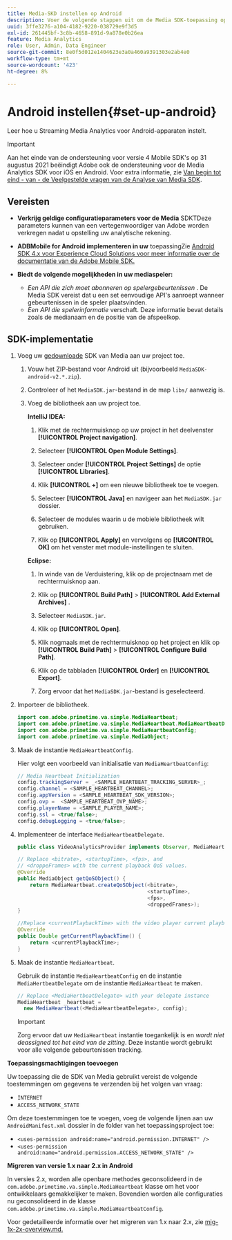 ```yaml
---
title: Media-SKD instellen op Android
description: Voer de volgende stappen uit om de Media SDK-toepassing op Android in te stellen.
uuid: 3ffe3276-a104-4182-9220-038729e9f3d5
exl-id: 261445bf-3c8b-4658-891d-9a878e0b26ea
feature: Media Analytics
role: User, Admin, Data Engineer
source-git-commit: 8e0f5d012e1404623e3a0a460a9391303e2ab4e0
workflow-type: tm+mt
source-wordcount: '423'
ht-degree: 8%

---
```


# Android instellen{#set-up-android}

Leer hoe u Streaming Media Analytics voor Android-apparaten instelt.

>[!IMPORTANT]
>
>Aan het einde van de ondersteuning voor versie 4 Mobile SDK&#39;s op 31 augustus 2021 beëindigt Adobe ook de ondersteuning voor de Media Analytics SDK voor iOS en Android.  Voor extra informatie, zie [Van begin tot eind - van - de Veelgestelde vragen van de Analyse van Media SDK](/help/sdk-implement/end-of-support-faqs.md).


## Vereisten

* **Verkrijg geldige configuratieparameters voor de Media**
SDKTDeze parameters kunnen van een vertegenwoordiger van Adobe worden verkregen nadat u opstelling uw analytische rekening.
* **ADBMobile for Android implementeren in uw**
toepassingZie  [Android SDK 4.x voor Experience Cloud Solutions voor meer informatie over de documentatie van de Adobe Mobile SDK.](https://experienceleague.adobe.com/docs/mobile-services/android/overview.html)

* **Biedt de volgende mogelijkheden in uw mediaspeler:**
   * *Een API die zich moet abonneren op spelergebeurtenissen* . De Media SDK vereist dat u een set eenvoudige API&#39;s aanroept wanneer gebeurtenissen in de speler plaatsvinden.
   * *Een API die spelerinformatie*  verschaft. Deze informatie bevat details zoals de medianaam en de positie van de afspeelkop.

## SDK-implementatie

1. Voeg uw [gedownloade](/help/sdk-implement/download-sdks.md#download-2x-sdks) SDK van Media aan uw project toe.

   1. Vouw het ZIP-bestand voor Android uit (bijvoorbeeld `MediaSDK-android-v2.*.zip`).
   1. Controleer of het `MediaSDK.jar`-bestand in de map `libs/` aanwezig is.

   1. Voeg de bibliotheek aan uw project toe.

      **IntelliJ IDEA:**

      1. Klik met de rechtermuisknop op uw project in het deelvenster **[!UICONTROL Project navigation]**.
      1. Selecteer **[!UICONTROL Open Module Settings]**.
      1. Selecteer onder **[!UICONTROL Project Settings]** de optie **[!UICONTROL Libraries]**.

      1. Klik **[!UICONTROL +]** om een nieuwe bibliotheek toe te voegen.
      1. Selecteer **[!UICONTROL Java]** en navigeer aan het `MediaSDK.jar` dossier.

      1. Selecteer de modules waarin u de mobiele bibliotheek wilt gebruiken.
      1. Klik op **[!UICONTROL Apply]** en vervolgens op **[!UICONTROL OK]** om het venster met module-instellingen te sluiten.

      **Eclipse:**

      1. In winde van de Verduistering, klik op de projectnaam met de rechtermuisknop aan.
      1. Klik op  **[!UICONTROL Build Path]** > **[!UICONTROL Add External Archives]** .
      1. Selecteer `MediaSDK.jar`.
      1. Klik op **[!UICONTROL Open]**.
      1. Klik nogmaals met de rechtermuisknop op het project en klik op **[!UICONTROL Build Path]** > **[!UICONTROL Configure Build Path]**.
      1. Klik op de tabbladen **[!UICONTROL Order]** en **[!UICONTROL Export]**.

      1. Zorg ervoor dat het `MediaSDK.jar`-bestand is geselecteerd.


1. Importeer de bibliotheek.

   ```java
   import com.adobe.primetime.va.simple.MediaHeartbeat;
   import com.adobe.primetime.va.simple.MediaHeartbeat.MediaHeartbeatDelegate;
   import com.adobe.primetime.va.simple.MediaHeartbeatConfig;
   import com.adobe.primetime.va.simple.MediaObject;
   ```

1. Maak de instantie `MediaHeartbeatConfig`.

   Hier volgt een voorbeeld van initialisatie van `MediaHeartbeatConfig`:

   ```java
   // Media Heartbeat Initialization
   config.trackingServer = _<SAMPLE_HEARTBEAT_TRACKING_SERVER>_;
   config.channel = <SAMPLE_HEARTBEAT_CHANNEL>;
   config.appVersion = <SAMPLE_HEARTBEAT_SDK_VERSION>;
   config.ovp =  <SAMPLE_HEARTBEAT_OVP_NAME>;
   config.playerName = <SAMPLE_PLAYER_NAME>;
   config.ssl = <true/false>;
   config.debugLogging = <true/false>;
   ```

1. Implementeer de interface `MediaHeartbeatDelegate`.

   ```java
   public class VideoAnalyticsProvider implements Observer, MediaHeartbeatDelegate{}
   ```

   ```java
   // Replace <bitrate>, <startupTime>, <fps>, and  
   // <droppeFrames> with the current playback QoS values.  
   @Override
   public MediaObject getQoSObject() {
       return MediaHeartbeat.createQoSObject(<bitrate>,  
                                             <startupTime>,  
                                             <fps>,  
                                             <droppedFrames>);
   }
   
   //Replace <currentPlaybackTime> with the video player current playback time
   @Override
   public Double getCurrentPlaybackTime() {
       return <currentPlaybackTime>;
   }
   ```

1. Maak de instantie `MediaHeartbeat`.

   Gebruik de instantie `MediaHeartbeatConfig` en de instantie `MediaHertbeatDelegate` om de instantie `MediaHeartbeat` te maken.

   ```java
   // Replace <MediaHertbeatDelegate> with your delegate instance
   MediaHeartbeat _heartbeat =  
     new MediaHeartbeat(<MediaHeartbeatDelegate>, config);
   ```

   >[!IMPORTANT]
   >
   >Zorg ervoor dat uw `MediaHeartbeat` instantie toegankelijk is en *wordt niet deassigned tot het eind van de zitting*. Deze instantie wordt gebruikt voor alle volgende gebeurtenissen tracking.

**Toepassingsmachtigingen toevoegen**

Uw toepassing die de SDK van Media gebruikt vereist de volgende toestemmingen om gegevens te verzenden bij het volgen van vraag:

* `INTERNET`
* `ACCESS_NETWORK_STATE`

Om deze toestemmingen toe te voegen, voeg de volgende lijnen aan uw `AndroidManifest.xml` dossier in de folder van het toepassingsproject toe:

* `<uses-permission android:name="android.permission.INTERNET" />`
* `<uses-permission android:name="android.permission.ACCESS_NETWORK_STATE" />`

**Migreren van versie 1.x naar 2.x in Android**

In versies 2.x, worden alle openbare methodes geconsolideerd in de `com.adobe.primetime.va.simple.MediaHeartbeat` klasse om het voor ontwikkelaars gemakkelijker te maken. Bovendien worden alle configuraties nu geconsolideerd in de klasse `com.adobe.primetime.va.simple.MediaHeartbeatConfig`.

Voor gedetailleerde informatie over het migreren van 1.x naar 2.x, zie [mig-1x-2x-overview.md.](/help/sdk-implement/va-1x-to-2x/mig-1x-2x-overview.md)
